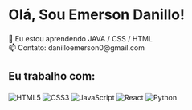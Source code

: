 <h1 align="left">Olá, Sou Emerson Danillo!</h1>

###

<p align="left">🌱 Eu estou aprendendo JAVA / CSS / HTML<br>📫 Contato: danilloemerson0@gmail.com</p>

###

<h2 align="left">Eu trabalho com:</h2>

###

<div align="left">
  
  ![HTML5](https://img.shields.io/badge/HTML5-E34F26?style=for-the-badge&logo=html5&logoColor=white)
  ![CSS3](https://img.shields.io/badge/CSS3-1572B6?style=for-the-badge&logo=css3&logoColor=white)
  ![JavaScript](https://img.shields.io/badge/JavaScript-F7DF1E?style=for-the-badge&logo=javascript&logoColor=black)
  ![React](https://img.shields.io/badge/React-db951c?style=for-the-badge&logo=react&logoColor=white)
  ![Python](https://img.shields.io/badge/Python-3776AB?style=for-the-badge&logo=python&logoColor=white)

</div>
